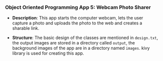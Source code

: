 ### Object Oriented Programming App 5: Webcam Photo Sharer

- **Description**: This app starts the computer webcam, lets the user capture a photo
and uploads the photo to the web and creates a sharable link.

- **Structure**: The basic design of the classes are mentioned in 
`design.txt`, the output images are stored in a directory called
`output`, the background images of the app are in a directory
named `images`. kivy library is used for creating this app.